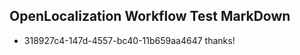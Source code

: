 ## OpenLocalization Workflow Test MarkDown
* 318927c4-147d-4557-bc40-11b659aa4647 thanks!

<!--HONumber=Aug16_HO4-->


